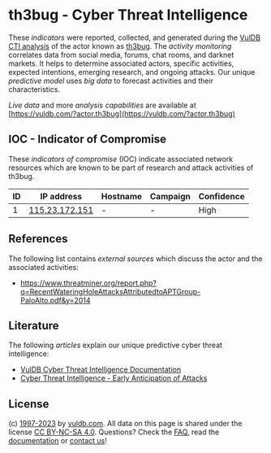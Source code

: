 # th3bug - Cyber Threat Intelligence

These _indicators_ were reported, collected, and generated during the [VulDB CTI analysis](https://vuldb.com/?kb.cti) of the actor known as [th3bug](https://vuldb.com/?actor.th3bug). The _activity monitoring_ correlates data from social media, forums, chat rooms, and darknet markets. It helps to determine associated actors, specific activities, expected intentions, emerging research, and ongoing attacks. Our unique _predictive model_ uses _big data_ to forecast activities and their characteristics.

_Live data_ and more _analysis capabilities_ are available at [https://vuldb.com/?actor.th3bug](https://vuldb.com/?actor.th3bug)

## IOC - Indicator of Compromise

These _indicators of compromise_ (IOC) indicate associated network resources which are known to be part of research and attack activities of th3bug.

ID | IP address | Hostname | Campaign | Confidence
-- | ---------- | -------- | -------- | ----------
1 | [115.23.172.151](https://vuldb.com/?ip.115.23.172.151) | - | - | High

## References

The following list contains _external sources_ which discuss the actor and the associated activities:

* https://www.threatminer.org/report.php?q=RecentWateringHoleAttacksAttributedtoAPTGroup-PaloAlto.pdf&y=2014

## Literature

The following _articles_ explain our unique predictive cyber threat intelligence:

* [VulDB Cyber Threat Intelligence Documentation](https://vuldb.com/?kb.cti)
* [Cyber Threat Intelligence - Early Anticipation of Attacks](https://www.scip.ch/en/?labs.20201022)

## License

(c) [1997-2023](https://vuldb.com/?kb.changelog) by [vuldb.com](https://vuldb.com/?kb.about). All data on this page is shared under the license [CC BY-NC-SA 4.0](https://creativecommons.org/licenses/by-nc-sa/4.0/). Questions? Check the [FAQ](https://vuldb.com/?kb.faq), read the [documentation](https://vuldb.com/?kb) or [contact us](https://vuldb.com/?contact)!
